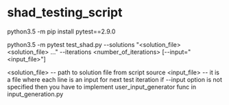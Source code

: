 # shad_testing_script

python3.5 -m pip install pytest==2.9.0

python3.5 -m pytest test_shad.py --solutions "<solution_file> <solution_file> ..." --iterations <number_of_iterations> [--input="<input_file>"] 

<solution_file> -- path to solution file from script source
<input_file> -- it is a file where each line is an input for next test iteration
if --input option is not specified then you have to implement user_input_generator func in input_generation.py
